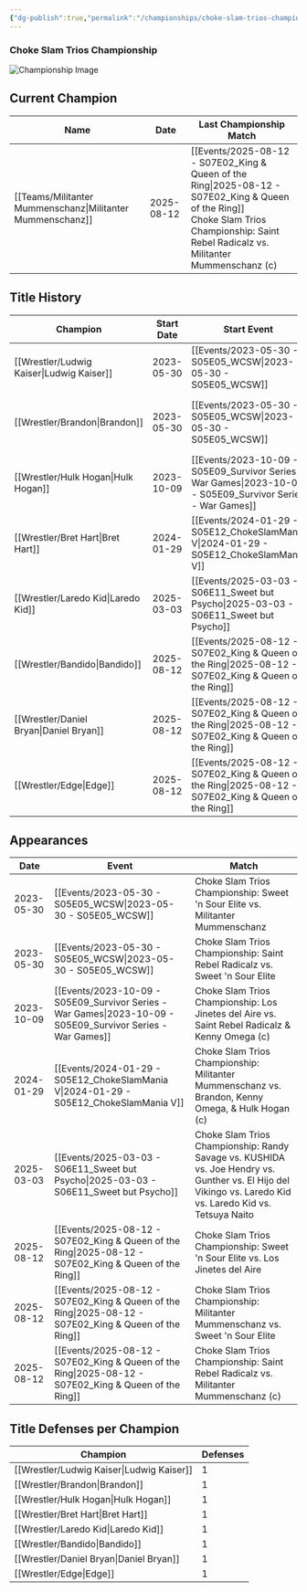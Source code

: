 ```yaml
---
{"dg-publish":true,"permalink":"/championships/choke-slam-trios-championship/","title":"Choke Slam Trios Championship","noteIcon":""}
---
```



### Choke Slam Trios Championship

![Championship Image](https://github.com/CptSpaulding1980/choke-slam-wrestling/releases/download/images/ChokeSlam_Trios_Championship.png)

## Current Champion

| Name | Date | Last Championship Match |
|------|------|------------------------|
| [[Teams/Militanter Mummenschanz\|Militanter Mummenschanz]] | 2025-08-12 | [[Events/2025-08-12 - S07E02_King & Queen of the Ring\|2025-08-12 - S07E02_King & Queen of the Ring]]<br>Choke Slam Trios Championship: Saint Rebel Radicalz vs. Militanter Mummenschanz (c) |

## Title History

| Champion | Start Date | Start Event | End Date | End Event | Duration |
|----------|------------|------------|----------|----------|----------|
| [[Wrestler/Ludwig Kaiser\|Ludwig Kaiser]] | 2023-05-30 | [[Events/2023-05-30 - S05E05_WCSW\|2023-05-30 - S05E05_WCSW]] | 2023-05-30 | [[Events/2023-05-30 - S05E05_WCSW\|2023-05-30 - S05E05_WCSW]] | 0 |
| [[Wrestler/Brandon\|Brandon]] | 2023-05-30 | [[Events/2023-05-30 - S05E05_WCSW\|2023-05-30 - S05E05_WCSW]] | 2023-10-09 | [[Events/2023-10-09 - S05E09_Survivor Series - War Games\|2023-10-09 - S05E09_Survivor Series - War Games]] | 132 |
| [[Wrestler/Hulk Hogan\|Hulk Hogan]] | 2023-10-09 | [[Events/2023-10-09 - S05E09_Survivor Series - War Games\|2023-10-09 - S05E09_Survivor Series - War Games]] | 2024-01-29 | [[Events/2024-01-29 - S05E12_ChokeSlamMania V\|2024-01-29 - S05E12_ChokeSlamMania V]] | 112 |
| [[Wrestler/Bret Hart\|Bret Hart]] | 2024-01-29 | [[Events/2024-01-29 - S05E12_ChokeSlamMania V\|2024-01-29 - S05E12_ChokeSlamMania V]] | 2025-03-03 | [[Events/2025-03-03 - S06E11_Sweet but Psycho\|2025-03-03 - S06E11_Sweet but Psycho]] | 399 |
| [[Wrestler/Laredo Kid\|Laredo Kid]] | 2025-03-03 | [[Events/2025-03-03 - S06E11_Sweet but Psycho\|2025-03-03 - S06E11_Sweet but Psycho]] | 2025-08-12 | [[Events/2025-08-12 - S07E02_King & Queen of the Ring\|2025-08-12 - S07E02_King & Queen of the Ring]] | 162 |
| [[Wrestler/Bandido\|Bandido]] | 2025-08-12 | [[Events/2025-08-12 - S07E02_King & Queen of the Ring\|2025-08-12 - S07E02_King & Queen of the Ring]] | 2025-08-12 | [[Events/2025-08-12 - S07E02_King & Queen of the Ring\|2025-08-12 - S07E02_King & Queen of the Ring]] | 0 |
| [[Wrestler/Daniel Bryan\|Daniel Bryan]] | 2025-08-12 | [[Events/2025-08-12 - S07E02_King & Queen of the Ring\|2025-08-12 - S07E02_King & Queen of the Ring]] | 2025-08-12 | [[Events/2025-08-12 - S07E02_King & Queen of the Ring\|2025-08-12 - S07E02_King & Queen of the Ring]] | 0 |
| [[Wrestler/Edge\|Edge]] | 2025-08-12 | [[Events/2025-08-12 - S07E02_King & Queen of the Ring\|2025-08-12 - S07E02_King & Queen of the Ring]] | aktuell | [[-\|-]] | ongoing |

## Appearances

| Date | Event | Match |
|------|-------|-------|
| 2023-05-30 | [[Events/2023-05-30 - S05E05_WCSW\|2023-05-30 - S05E05_WCSW]] | Choke Slam Trios Championship: Sweet 'n Sour Elite vs. Militanter Mummenschanz |
| 2023-05-30 | [[Events/2023-05-30 - S05E05_WCSW\|2023-05-30 - S05E05_WCSW]] | Choke Slam Trios Championship: Saint Rebel Radicalz vs. Sweet 'n Sour Elite |
| 2023-10-09 | [[Events/2023-10-09 - S05E09_Survivor Series - War Games\|2023-10-09 - S05E09_Survivor Series - War Games]] | Choke Slam Trios Championship: Los Jinetes del Aire vs. Saint Rebel Radicalz & Kenny Omega (c) |
| 2024-01-29 | [[Events/2024-01-29 - S05E12_ChokeSlamMania V\|2024-01-29 - S05E12_ChokeSlamMania V]] | Choke Slam Trios Championship: Militanter Mummenschanz vs. Brandon, Kenny Omega, & Hulk Hogan (c) |
| 2025-03-03 | [[Events/2025-03-03 - S06E11_Sweet but Psycho\|2025-03-03 - S06E11_Sweet but Psycho]] | Choke Slam Trios Championship: Randy Savage vs. KUSHIDA vs. Joe Hendry vs. Gunther vs. El Hijo del Vikingo vs. Laredo Kid vs. Laredo Kid vs. Tetsuya Naito |
| 2025-08-12 | [[Events/2025-08-12 - S07E02_King & Queen of the Ring\|2025-08-12 - S07E02_King & Queen of the Ring]] | Choke Slam Trios Championship: Sweet 'n Sour Elite vs. Los Jinetes del Aire |
| 2025-08-12 | [[Events/2025-08-12 - S07E02_King & Queen of the Ring\|2025-08-12 - S07E02_King & Queen of the Ring]] | Choke Slam Trios Championship: Militanter Mummenschanz vs. Sweet 'n Sour Elite |
| 2025-08-12 | [[Events/2025-08-12 - S07E02_King & Queen of the Ring\|2025-08-12 - S07E02_King & Queen of the Ring]] | Choke Slam Trios Championship: Saint Rebel Radicalz vs. Militanter Mummenschanz (c) |

## Title Defenses per Champion

| Champion | Defenses |
|----------|----------|
| [[Wrestler/Ludwig Kaiser\|Ludwig Kaiser]] | 1 |
| [[Wrestler/Brandon\|Brandon]] | 1 |
| [[Wrestler/Hulk Hogan\|Hulk Hogan]] | 1 |
| [[Wrestler/Bret Hart\|Bret Hart]] | 1 |
| [[Wrestler/Laredo Kid\|Laredo Kid]] | 1 |
| [[Wrestler/Bandido\|Bandido]] | 1 |
| [[Wrestler/Daniel Bryan\|Daniel Bryan]] | 1 |
| [[Wrestler/Edge\|Edge]] | 1 |